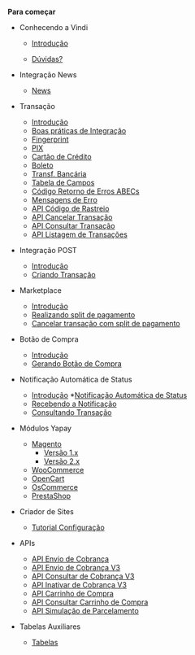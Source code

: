 <!-- docs/_sidebar.md -->

**Para começar**

* Conhecendo a Vindi
	* [Introdução](/)	

	* [Dúvidas?](atendimento-yapay.md)

* Integração News
	* [News](integracao-news.md)

* Transação
	* [Introdução](transacao-introducao.md)
	* [Boas práticas de Integração](boas-praticas-integracao.md)
	* [Fingerprint](transacao-fingerprint.md)
	* [PIX](transacao-pix.md) 	 
	* [Cartão de Crédito](transacao-cartao-credito.md)	
	* [Boleto](transacao-boleto.md)
	* [Transf. Bancária](transacao-tef.md)
	* [Tabela de Campos](transacao-tabela-campos.md)
	* [Código Retorno de Erros ABECs](transacao-codigos-retorno-abecs.md)
	* [Mensagens de Erro](transacao-erros.md)
	* [API Código de Rastreio](api-codigo-rastreio.md)
	* [API Cancelar Transação](api-cancelar-transacao.md)
	* [API Consultar Transação](api-consultar-transacao.md)	
	* [API Listagem de Transações](api-listar-transacoes.md)


* Integração POST
	* [Introdução](integracao-post-introducao.md)	
	* [Criando Transação](integracao-post-criando.md)			

* Marketplace
	* [Introdução](marketplace-introducao.md)
	* [Realizando split de pagamento](marketplace-realizando-split.md)
	* [Cancelar transação com split de pagamento](marketplace-cancelamento-split.md)

* Botão de Compra
	* [Introdução](botao-compra-introducao.md)
	* [Gerando Botão de Compra](botao-compra-gerando.md)

* Notificação Automática de Status
	* [Introdução](notificacao-automatica-status-introducao.md)
	*[Notificação Automática de Status](notificacao-automatica-status-content.md)
	* [Recebendo a Notificação](notificacao-automatica-status-receber.md)
	* [Consultando Transação](notificacao-automatica-status-consulta-transacao.md)

* Módulos Yapay
	* [Magento](modulos-yapay-magento-introducao.md)
		* [Versão 1.x](modulos-yapay-magento.md)
		* [Versão 2.x](modulos-yapay-magento2.md)
	* [WooCommerce](modulos-yapay-woocommerce.md)
	* [OpenCart](modulos-yapay-opencart.md)
	* [OsCommerce](modulos-yapay-oscommerce.md)
	* [PrestaShop](modulos-yapay-prestashop.md)

* Criador de Sites
	* [Tutorial Configuração](criador-sites.md)

* APIs	
	* [API Envio de Cobrança](api-envio-cobranca.md)
	* [API Envio de Cobrança V3](api-envio-cobranca-v3.md)
	* [API Consultar de Cobrança V3](api-consulta-cobranca-v3.md)
	* [API Inativar de Cobrança V3](api-inativar-cobranca-v3.md)
	* [API Carrinho de Compra](api-carrinho-compra.md)
	* [API Consultar Carrinho de Compra](api-consultar-carrinho-compra.md)
	* [API Simulação de Parcelamento](api-simulacao-parcelamento.md)
	

* Tabelas Auxiliares
	* [Tabelas](tabelas.md)

